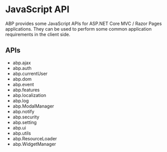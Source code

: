 # JavaScript API

ABP provides some JavaScript APIs for ASP.NET Core MVC / Razor Pages applications. They can be used to perform some common application requirements in the client side.

## APIs

* abp.ajax
* abp.auth
* abp.currentUser
* abp.dom
* abp.event
* abp.features
* abp.localization
* abp.log
* abp.ModalManager
* abp.notify
* abp.security
* abp.setting
* abp.ui
* abp.utils
* abp.ResourceLoader
* abp.WidgetManager